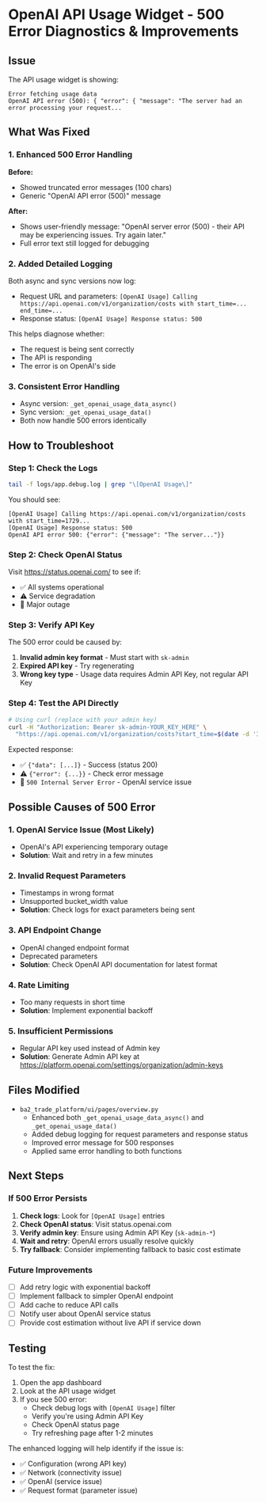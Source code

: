 # OpenAI API Usage Widget - 500 Error Diagnostics & Improvements

## Issue
The API usage widget is showing:
```
Error fetching usage data
OpenAI API error (500): { "error": { "message": "The server had an error processing your request...
```

## What Was Fixed

### 1. Enhanced 500 Error Handling
**Before:**
- Showed truncated error messages (100 chars)
- Generic "OpenAI API error (500)" message

**After:**
- Shows user-friendly message: "OpenAI server error (500) - their API may be experiencing issues. Try again later."
- Full error text still logged for debugging

### 2. Added Detailed Logging
Both async and sync versions now log:
- Request URL and parameters: `[OpenAI Usage] Calling https://api.openai.com/v1/organization/costs with start_time=... end_time=...`
- Response status: `[OpenAI Usage] Response status: 500`

This helps diagnose whether:
- The request is being sent correctly
- The API is responding
- The error is on OpenAI's side

### 3. Consistent Error Handling
- Async version: `_get_openai_usage_data_async()`
- Sync version: `_get_openai_usage_data()`
- Both now handle 500 errors identically

## How to Troubleshoot

### Step 1: Check the Logs
```bash
tail -f logs/app.debug.log | grep "\[OpenAI Usage\]"
```

You should see:
```
[OpenAI Usage] Calling https://api.openai.com/v1/organization/costs with start_time=1729...
[OpenAI Usage] Response status: 500
OpenAI API error 500: {"error": {"message": "The server..."}}
```

### Step 2: Check OpenAI Status
Visit https://status.openai.com/ to see if:
- ✅ All systems operational
- ⚠️ Service degradation
- 🔴 Major outage

### Step 3: Verify API Key
The 500 error could be caused by:
1. **Invalid admin key format** - Must start with `sk-admin`
2. **Expired API key** - Try regenerating
3. **Wrong key type** - Usage data requires Admin API Key, not regular API Key

### Step 4: Test the API Directly
```bash
# Using curl (replace with your admin key)
curl -H "Authorization: Bearer sk-admin-YOUR_KEY_HERE" \
  "https://api.openai.com/v1/organization/costs?start_time=$(date -d '30 days ago' +%s)&end_time=$(date +%s)"
```

Expected response:
- ✅ `{"data": [...]}` - Success (status 200)
- ⚠️ `{"error": {...}}` - Check error message
- 🔴 `500 Internal Server Error` - OpenAI service issue

## Possible Causes of 500 Error

### 1. OpenAI Service Issue (Most Likely)
- OpenAI's API experiencing temporary outage
- **Solution**: Wait and retry in a few minutes

### 2. Invalid Request Parameters
- Timestamps in wrong format
- Unsupported bucket_width value
- **Solution**: Check logs for exact parameters being sent

### 3. API Endpoint Change
- OpenAI changed endpoint format
- Deprecated parameters
- **Solution**: Check OpenAI API documentation for latest format

### 4. Rate Limiting
- Too many requests in short time
- **Solution**: Implement exponential backoff

### 5. Insufficient Permissions
- Regular API key used instead of Admin key
- **Solution**: Generate Admin API key at https://platform.openai.com/settings/organization/admin-keys

## Files Modified
- `ba2_trade_platform/ui/pages/overview.py`
  - Enhanced both `_get_openai_usage_data_async()` and `_get_openai_usage_data()`
  - Added debug logging for request parameters and response status
  - Improved error message for 500 responses
  - Applied same error handling to both functions

## Next Steps

### If 500 Error Persists
1. **Check logs**: Look for `[OpenAI Usage]` entries
2. **Check OpenAI status**: Visit status.openai.com
3. **Verify admin key**: Ensure using Admin API Key (`sk-admin-*`)
4. **Wait and retry**: OpenAI errors usually resolve quickly
5. **Try fallback**: Consider implementing fallback to basic cost estimate

### Future Improvements
- [ ] Add retry logic with exponential backoff
- [ ] Implement fallback to simpler OpenAI endpoint
- [ ] Add cache to reduce API calls
- [ ] Notify user about OpenAI service status
- [ ] Provide cost estimation without live API if service down

## Testing
To test the fix:
1. Open the app dashboard
2. Look at the API usage widget
3. If you see 500 error:
   - Check debug logs with `[OpenAI Usage]` filter
   - Verify you're using Admin API Key
   - Check OpenAI status page
   - Try refreshing page after 1-2 minutes

The enhanced logging will help identify if the issue is:
- ✅ Configuration (wrong API key)
- ✅ Network (connectivity issue)
- ✅ OpenAI (service issue)
- ✅ Request format (parameter issue)
